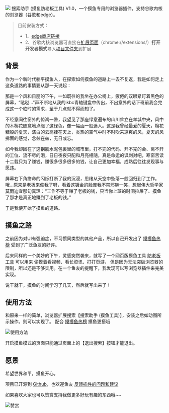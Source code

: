 ![](https://common.peal.cc/img/icon.png)  搜索助手 (摸鱼防老板工具) V1.0，一个摸鱼专用的浏览器插件，支持谷歌内核的浏览器（谷歌和edge）。

> 目前安装方式：
> - 1、[edge商店链接](https://microsoftedge.microsoft.com/addons/detail/%E6%90%9C%E7%B4%A2%E5%8A%A9%E6%89%8B-%E6%91%B8%E9%B1%BC%E9%98%B2%E8%80%81%E6%9D%BF%E5%B7%A5%E5%85%B7/ncjmakdkhifapgochfjcgdjpodleifkg)
> - 2、谷歌内核浏览器可直接在[扩展页面](chrome://extensions/)（chrome://extensions/）**打开开发者模式**导入[项目文件夹](https://github.com/peal-L/prevent-boss-for-browser)到扩展

## 背景

作为一个新时代躺平摸鱼人，在探索如何摸鱼的道路上一去不复返，我是如何走上这条道路的事情要从那一天说起：

那是一个风和日丽的下午，一如既往的我坐在办公椅上，疲倦的双眼紧盯着黑色的屏幕，“哒哒...”声不断地从我的ikbc青轴键盘中传出，不出意外的话下班前我会完成这一个临时的需求，至于几点就不得而知了。

不经意间往窗外的惊鸿一瞥，我望见了那座绿意遍布的山川耸立在羊城中央，风中的木棉花随意地点缀了这绿色，像一幅画一般迷人。这是我曾经最爱的夏天，棉花糖般的夏天，洁白的云高挂在天上，炎热的空气中时不时吹来凉爽的风，夏天的风拂面的感觉，念兹在兹，无日或忘。

如今我却困在了这钢筋水泥包裹里的城市里，打不完的代码、开不完的会、离不开的工位、流不尽的泪，日日夜夜只配和月亮相随，真是命运的讽刺对吧，寒窗苦读十二载只为了赚钱，赚很多很多很多的钱，让自己更加幸福，成熟后往往发现事与愿违。

屏幕右下角拼命的闪烁打断了我的沉浸，思绪从天空中坠落一般回归到了工作。哦...原来是老板来催我了呀，看着这镀金的脸庞我不禁邪魅一笑，想起伟大哲学家莫雨迪宜那句真理：“工作不等于赚了老板的钱，只当你上班的时间拉屎了、摸鱼了那才是真正地赚到了老板的钱。”

于是我便开始了摸鱼的道路。


## 摸鱼之路

之前因为对UI有强迫症，不习惯同类型的其他产品，所以自己开发出了 [摸摸鱼热榜](https://momoyu.cc) 受到了广泛鱼友的好评。

后来同样的一个美妙的下午，灵感突然袭来，就写了一个网页版摸鱼工具 [防老板工具](https://juejin.cn/pin/6963169656248991781) 可以用来 偷摸着看视频、看长资讯、打打页游，
但是因为无法突破浏览器的限制，所以还是不够实用。在一个鱼友的提醒下，我发现可以写浏览器插件来完美实现。

说干就干，摸鱼的时间学习了几天，然后就写出来了！


## 使用方法

和原来一样的简单，浏览器扩展搜索【搜索助手 (摸鱼工具)】，安装之后如动图所示操作。则可以实现了。
配合 [摸摸鱼热榜](https://momoyu.cc) 摸鱼更搭哦

![使用方法](https://common.peal.cc/img/250fbb3cc52e0ee16b40b48d43851e0.gif)

开启摸鱼模式的页面只能通过页面上的【退出搜索】按钮才能退出。


## 愿景

希望世界和平，摸鱼开心。

项目已开源到 [Github](https://github.com/peal-L/prevent-boss-for-browser)，也欢迎鱼友 [反馈插件的问题和建议](https://support.qq.com/products/331902) 

如果喜欢大家也可以赞赏支持我做更多好玩有趣的东西哦~~

![赞赏](https://common.peal.cc/img/reward-min.jpg)
